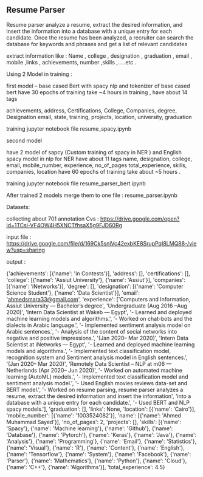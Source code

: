 ## Resume Parser


Resume parser analyze a resume, extract the desired information, and insert the information into a database with a unique entry for each candidate. Once the resume has been analyzed, a recruiter can search the database for keywords and phrases and get a list of relevant candidates

extract information like : 	Name , college , designation , graduation , email , mobile ,links , achievements, number ,skills ,…..etc .


Using 2 Model in training :

first model – base cased Bert with spacy nlp and tokenizer of base cased bert 
have 30 epochs of training take ~4 hours in training , have about 14 tags
 
achievements, address, Certifications, College, Companies, degree, Designation
email, state, training, projects, location, university, graduation



training jupyter notebook file resume_spacy.ipynb


second model 

have 2 model of sapcy (Custom training of spacy in NER ) and English spacy model in nlp for NER have about 11 tags 
name, designation, college, email, mobile_number, experience, no_of_pages
total_experience, skills, companies, location 
have 60 epochs of training take about ~5 hours .


training jupyter notebook file resume_parser_bert.ipynb



After trained 2 models merge them to one file : resume_parser.ipynb



Datasets:

collecting about 701 annotation Cvs : https://drive.google.com/open?id=1TCsi-VF4OW4H5XNCTfhsaX5g9FJD60Rg








input file : https://drive.google.com/file/d/169Ck5snjVc42exbKE8SrupPqI8LMQ88-/view?usp=sharing 


output : 

{'achievements': [{'name': 'in Contests'}],
 'address': [],
 'certifications': [],
 'college': [{'name': 'Assiut University'}, {'name': 'Assiut'}],
 'companies': [{'name': 'iNetworks'}],
 'degree': [],
 'designation': [{'name': 'Computer Science Student'},
  {'name': 'Data Scientist'}],
 'email': 'ahmedsmara33@gmail.com',
 'experience': ['Computers and Information, Assiut University — Bachelor’s degree',
  'Undergraduate (Aug 2016 –Aug 2020)',
  'Intern Data Scientist at Wakeb  — Egypt',
  '- Learned and deployed machine learning models and algorithms.',
  '- Worked on chat-bots and the dialects in Arabic language.',
  '- Implemented sentiment analysis model on Arabic sentences.',
  '- Analysis of the content of social networks into negative and positive impressions.',
  '(Jan 2020– Mar 2020)',
  'Intern Data Scientist at iNetworks — Egypt',
  '- Learned and deployed machine learning models and algorithms.',
  '- Implemented text classification model, recognition system and Sentiment analysis model in English sentences.',
  '(Jan 2020– Mar 2020)',
  'Remotely Data Scientist – NLP  at m06 — Netherlands                                                (Apr 2020– Jun 2020)',
  '- Worked on automated machine learning (AutoML) models.',
  '- Implemented text classification model and sentiment analysis model.',
  '- Used English movies reviews data-set and BERT model.',
  '- Worked on resume parsing, resume parser analyzes a resume, extract the desired information and insert the information',
  'into a database with a unique entry for each candidate.',
  '- Used BERT and NLP spacy models.'],
 'graduation': [],
 'links': None,
 'location': [{'name': 'Cairo'}],
 'mobile_number': [{'name': '1003524082'}],
 'name': [{'name': 'Ahmed Muhammad Sayed'}],
 'no_of_pages': 2,
 'projects': [],
 'skills': [{'name': 'Spacy'},
  {'name': 'Machine learning'},
  {'name': 'Github'},
  {'name': 'Database'},
  {'name': 'Pytorch'},
  {'name': 'Keras'},
  {'name': 'Java'},
  {'name': 'Analysis'},
  {'name': 'Programming'},
  {'name': 'Email'},
  {'name': 'Statistics'},
  {'name': 'Visual'},
  {'name': 'R'},
  {'name': 'Content'},
  {'name': 'English'},
  {'name': 'Tensorflow'},
  {'name': 'System'},
  {'name': 'Facebook'},
  {'name': 'Parser'},
  {'name': 'Mathematics'},
  {'name': 'Python'},
  {'name': 'Cloud'},
  {'name': 'C++'},
  {'name': 'Algorithms'}],
 'total_experience': 4.5}

